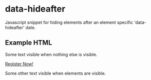 # data-hideafter
Javascript snippet for hiding elements after an element specific 'data-hideafter' date.

## Example HTML
<p class="noElementsVisibleStatement hidden">Some text visible when nothing else is visible.</p>
<span id="hiddenElementsLoader" class="open"><span></span></span>
<a href="#" data-hideafter="September 25, 2021">Register Now!</a>
<p class="elementsVisibleStatement hidden">Some other text visible when elements are visible.</p>

